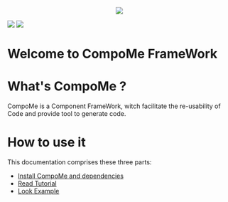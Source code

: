 <p align="center">
<img src="https://gitlab.marger.it:10443/ruhtra/compo/-/wikis/CompoMe.png" >
</p>

![]( https://gitlab.marger.it:10443/ruhtra/compo/badges/master/pipeline.svg)
![]( https://gitlab.marger.it:10443/ruhtra/compo/badges/master/coverage.svg)

Welcome to CompoMe FrameWork
=====================================
# What's CompoMe ?
CompoMe is a Component FrameWork, witch facilitate the re-usability of Code and provide tool to generate code.

# How to use it
This documentation comprises these three parts:
- [Install CompoMe and dependencies]()
- [Read Tutorial]()
- [Look Example]()

